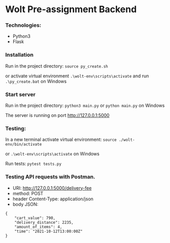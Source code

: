 # Wolt Pre-assignment Backend

### Technologies:
* Python3
* Flask

### Installation
Run in the project directory: `source py_create.sh`

or activate virtual environment `.\wolt-env\scripts\activate` and run `.\py_create.bat` on Windows 

### Start server 
Run in the project directory: `python3 main.py` or `python main.py` on Windows 

The server is running on port http://127.0.0.1:5000

### Testing: 
In a new terminal activate virtual environment: `source ./wolt-env/bin/activate` 

or `.\wolt-env\scripts\activate` on Windows 

Run tests: `pytest tests.py`

### Testing API requests with Postman.

* URI: http://127.0.0.1:5000/delivery-fee 
* method: POST
* header Content-Type: application/json
* body JSON:
```
{
    "cart_value": 790,
    "delivery_distance": 2235,
    "amount_of_items": 4,
    "time": "2021-10-12T13:00:00Z"
}
```

